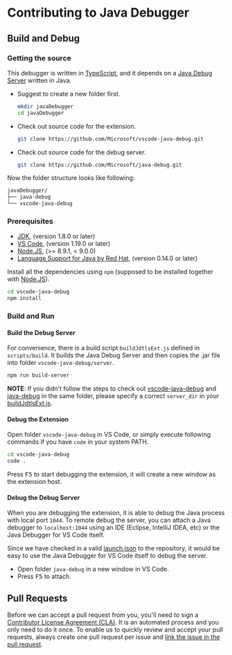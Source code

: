 # Contributing to Java Debugger

## Build and Debug

### Getting the source
This debugger is written in [TypeScript](https://github.com/Microsoft/TypeScript), and it depends on a [Java Debug Server](https://github.com/Microsoft/java-debug) written in Java.
- Suggest to create a new folder first.
  ```bash
  mkdir javaDebugger
  cd javaDebugger
  ```
- Check out source code for the extension.
  ```bash
  git clone https://github.com/Microsoft/vscode-java-debug.git
  ```
- Check out source code for the debug server.
  ```bash
  git clone https://github.com/Microsoft/java-debug.git
  ```
Now the folder structure looks like following:
```bash
javaDebugger/
├── java-debug
└── vscode-java-debug
```

### Prerequisites
- [JDK](http://www.oracle.com/technetwork/java/javase/downloads/index.html), (version 1.8.0 or later)
- [VS Code](https://code.visualstudio.com/), (version 1.19.0 or later)
- [Node.JS](https://nodejs.org/en/), (>= 8.9.1, < 9.0.0)
- [Language Support for Java by Red Hat](https://marketplace.visualstudio.com/items?itemName=redhat.java), (version 0.14.0 or later)

Install all the dependencies using `npm` (supposed to be installed together with [Node.JS](https://nodejs.org/en/)).
```bash
cd vscode-java-debug
npm install
```

### Build and Run
#### Build the Debug Server
For convenience, there is a build script `buildJdtlsExt.js` defined in `scripts/build`. It builds the Java Debug Server and then copies the .jar file into folder `vscode-java-debug/server`.
```bash
npm run build-server
```
**NOTE**: If you didn't follow the steps to check out [vscode-java-debug](https://github.com/Microsoft/vscode-java-debug) and [java-debug](https://github.com/Microsoft/java-debug) in the same folder, please specify a correct `server_dir` in your [buildJdtlsExt.js](https://github.com/Microsoft/vscode-java-debug/blob/master/scripts/build/buildJdtlsExt.js#L8).

#### Debug the Extension
Open folder `vscode-java-debug` in VS Code, or simply execute following commands if you have `code` in your system PATH.
```bash
cd vscode-java-debug
code .
```
Press <kbd>F5</kbd> to start debugging the extension, it will create a new window as the extension host.

#### Debug the Debug Server
When you are debugging the extension, it is able to debug the Java process with local port `1044`. To remote debug the server, you can attach a Java debugger to `localhost:1044` using an IDE (Eclipse, IntelliJ IDEA, etc) or the Java Debugger for VS Code itself.

Since we have checked in a valid [launch.json](https://github.com/Microsoft/java-debug/blob/master/.vscode/launch.json) to the repository, it would be easy to use the Java Debugger for VS Code itself to debug the server.
- Open folder `java-debug` in a new window in VS Code.
- Press <kbd>F5</kbd> to attach.

## Pull Requests
Before we can accept a pull request from you, you'll need to sign a [Contributor License Agreement (CLA)](https://github.com/Microsoft/vscode/wiki/Contributor-License-Agreement). It is an automated process and you only need to do it once.
To enable us to quickly review and accept your pull requests, always create one pull request per issue and [link the issue in the pull request](https://github.com/blog/957-introducing-issue-mentions). 